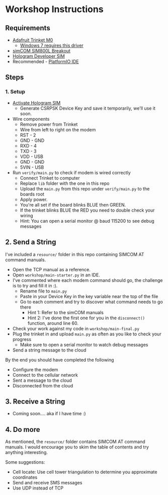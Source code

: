 # Workshop Instructions

## Requirements
- [Adafruit Trinket M0](https://learn.adafruit.com/adafruit-trinket-m0-circuitpython-arduino?view=all)
  - [Windows 7 requires this driver](https://learn.adafruit.com/adafruit-trinket-m0-circuitpython-arduino?view=all#windows-driver-installation)
- [simCOM SIM800L Breakout](https://www.aliexpress.com/item/I006-SIM800L-V2-0-5V-Wireless-GSM-GPRS-MODULE-Quad-Band-W-Antenna-Cable-Cap/32667378752.html)
- [Hologram Developer SIM](https://hologram.io/devplan)
- Recommended - [PlatformIO IDE](http://platformio.org/get-started)

## Steps

### 1. Setup

- [Activate Hologram SIM](https://dashboard.hologram.io/activate)
    - Generate CSRPSK Device Key and save it temporarily, we'll use it soon.
- Wire components
    - Remove power from Trinket
    - Wire from left to right on the modem
    - RST - 2
    - GND - GND
    - RXD - 4
    - TXD - 3
    - VDD - USB
    - GND - GND
    - 5VIN - USB
- Run `verify/main.py` to check if modem is wired correctly
    - Connect Trinket to computer
    - Replace `lib` folder with the one in this repo
    - Upload the `main.py` from this repo under `verify/main.py` to the boards root
    - Apply power.
    - You're all set if the board blinks BLUE then GREEN.
    - If the trinket blinks BLUE the RED you need to double check your wiring
    - Hint: You can open a serial monitor @ baud 115200 to see debug messages

## 2. Send a String

I've included a `resource/` folder in this repo containing SIMCOM AT command manuals.

- Open the TCP manual as a reference.
- Open `workshop/main-starter.py` in an IDE.
- I've commented where each modem command should go, the challenge is to try and fill it in :).
    - Rename file to `main.py`
    - Paste in your Device Key in the key variable near the top of the file
    - Go to each comment and try to discover what command needs to go there
        - Hint 1: Refer to the simCOM manuals
        - Hint 2: I've done the first one for you in the `disconnect()` function, around line 60.
- Check your work against my code in `workshop/main-final.py`
- Plug the trinket in and upload `main.py` as often as you like to check your progress
    - Make sure to open a serial monitor to watch debug messages
- Send a string message to the cloud

By the end you should have completed the following
- Configure the modem
- Connect to the cellular network
- Sent a message to the cloud
- Disconnected from the cloud

## 3. Receive a String

- Coming soon.... aka if I have time :)

## 4. Do more

As mentioned, the `resource/` folder contains SIMCOM AT command manuals. I would encourage you to skim the table of contents and try anything interesting.

Some suggestions:
- Cell locate: Use cell tower triangulation to determine you approximate coordinates
- Send and receive SMS messages
- Use UDP instead of TCP
